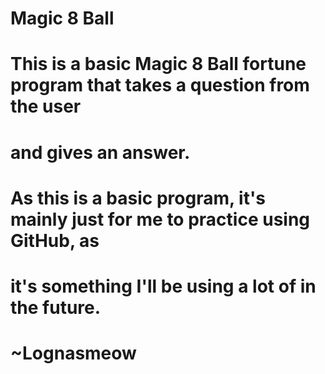# Magic 8 Ball
# This is a basic Magic 8 Ball fortune program that takes a question from the user
# and gives an answer. 
#
# As this is a basic program, it's mainly just for me to practice using GitHub, as 
# it's something I'll be using a lot of in the future.
#
# ~Lognasmeow